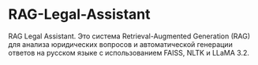 # RAG-Legal-Assistant
RAG Legal Assistant. Это система Retrieval-Augmented Generation (RAG) для анализа юридических вопросов и автоматической генерации ответов на русском языке с использованием FAISS, NLTK и LLaMA 3.2.
